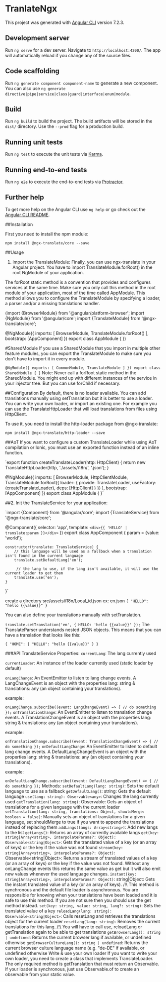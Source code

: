 # TranlateNgx

This project was generated with [Angular CLI](https://github.com/angular/angular-cli) version 7.2.3.

## Development server

Run `ng serve` for a dev server. Navigate to `http://localhost:4200/`. The app will automatically reload if you change any of the source files.

## Code scaffolding

Run `ng generate component component-name` to generate a new component. You can also use `ng generate directive|pipe|service|class|guard|interface|enum|module`.

## Build

Run `ng build` to build the project. The build artifacts will be stored in the `dist/` directory. Use the `--prod` flag for a production build.

## Running unit tests

Run `ng test` to execute the unit tests via [Karma](https://karma-runner.github.io).

## Running end-to-end tests

Run `ng e2e` to execute the end-to-end tests via [Protractor](http://www.protractortest.org/).

## Further help

To get more help on the Angular CLI use `ng help` or go check out the [Angular CLI README](https://github.com/angular/angular-cli/blob/master/README.md).

##Installation

First you need to install the npm module:

`npm install @ngx-translate/core --save`

##Usage
1. Import the TranslateModule:
Finally, you can use ngx-translate in your Angular project. You have to import TranslateModule.forRoot() in the root NgModule of your application.

The forRoot static method is a convention that provides and configures services at the same time. Make sure you only call this method in the root module of your application, most of the time called AppModule. This method allows you to configure the TranslateModule by specifying a loader, a parser and/or a missing translations handler.

(import {BrowserModule} from '@angular/platform-browser';
import {NgModule} from '@angular/core';
import {TranslateModule} from '@ngx-translate/core';

@NgModule({
    imports: [
        BrowserModule,
        TranslateModule.forRoot()
    ],
    bootstrap: [AppComponent]
})
export class AppModule { })

#SharedModule
If you use a SharedModule that you import in multiple other feature modules, you can export the TranslateModule to make sure you don't have to import it in every module.

`@NgModule({
    exports: [
        CommonModule,
        TranslateModule
    ]
})
export class SharedModule { }`
Note: Never call a forRoot static method in the SharedModule. You might end up with different instances of the service in your injector tree. But you can use forChild if necessary.

##Configuration
By default, there is no loader available. You can add translations manually using setTranslation but it is better to use a loader. You can write your own loader, or import an existing one. For example you can use the TranslateHttpLoader that will load translations from files using HttpClient.

To use it, you need to install the http-loader package from @ngx-translate:

`npm install @ngx-translate/http-loader --save`

##AoT
If you want to configure a custom TranslateLoader while using AoT compilation or Ionic, you must use an exported function instead of an inline function.

`export function createTranslateLoader(http: HttpClient) {
    return new TranslateHttpLoader(http, './assets/i18n/', '.json');
}

@NgModule({
    imports: [
        BrowserModule,
        HttpClientModule,
        TranslateModule.forRoot({
            loader: {
                provide: TranslateLoader,
                useFactory: (createTranslateLoader),
                deps: [HttpClient]
            }
        })
    ],
    bootstrap: [AppComponent]
})
export class AppModule { }`

##2. Init the TranslateService for your application:

`import {Component} from '@angular/core';
import {TranslateService} from '@ngx-translate/core';

@Component({
    selector: 'app',
    template: `
        <div>{{ 'HELLO' | translate:param }}</div>
    `
})
export class AppComponent {
    param = {value: 'world'};

    constructor(translate: TranslateService) {
        // this language will be used as a fallback when a translation isn't found in the current language
        translate.setDefaultLang('en');

         // the lang to use, if the lang isn't available, it will use the current loader to get them
        translate.use('en');
    }
}`

create a directory src/assets/i18n/Local_id.json
ex: en.json
`{
    "HELLO": "hello {{value}}"
}`

You can also define your translations manually with setTranslation.

`translate.setTranslation('en', {
    HELLO: 'hello {{value}}'
});`
The TranslateParser understands nested JSON objects. This means that you can have a translation that looks like this:

`{
    "HOME": {
        "HELLO": "hello {{value}}"
    }
}`

###API
TranslateService
Properties:
`currentLang`: The lang currently used

`currentLoader`: An instance of the loader currently used (static loader by default)

`onLangChange`: An EventEmitter to listen to lang change events. A LangChangeEvent is an object with the properties lang: string & translations: any (an object containing your translations).

example:

`onLangChange.subscribe((event: LangChangeEvent) => {
  // do something
});`
`onTranslationChange`: An EventEmitter to listen to translation change events. A TranslationChangeEvent is an object with the properties lang: string & translations: any (an object containing your translations).

example:

`onTranslationChange.subscribe((event: TranslationChangeEvent) => {
  // do something
});`
`onDefaultLangChange`: An EventEmitter to listen to default lang change events. A DefaultLangChangeEvent is an object with the properties lang: string & translations: any (an object containing your translations).

example:

`onDefaultLangChange.subscribe((event: DefaultLangChangeEvent) => {
  // do something
});`
Methods:
`setDefaultLang(lang: string)`: Sets the default language to use as a fallback
`getDefaultLang()`: string: Gets the default language
`use(lang: string): Observable<any>`: Changes the lang currently used
`getTranslation(lang: string)`: Observable<any>: Gets an object of translations for a given language with the current loader
`setTranslation(lang: string, translations: Object, shouldMerge: boolean = false)`: Manually sets an object of translations for a given language, set shouldMerge to true if you want to append the translations instead of replacing them
`addLangs(langs: Array<string>)`: Add new langs to the list
`getLangs()`: Returns an array of currently available langs
`get(key: string|Array<string>, interpolateParams?: Object): Observable<string|Object>`: Gets the translated value of a key (or an array of keys) or the key if the value was not found
`stream(key: string|Array<string>, interpolateParams?: Object)`: Observable<string|Object>: Returns a stream of translated values of a key (or an array of keys) or the key if the value was not found. Without any onLangChange events this returns the same value as get but it will also emit new values whenever the used language changes.
`instant(key: string|Array<string>, interpolateParams?: Object)`: string|Object: Gets the instant translated value of a key (or an array of keys). /!\ This method is synchronous and the default file loader is asynchronous. You are responsible for knowing when your translations have been loaded and it is safe to use this method. If you are not sure then you should use the get method instead.
`set(key: string, value: string, lang?: string)`: Sets the translated value of a key
`reloadLang(lang: string): Observable<string|Object>`: Calls resetLang and retrieves the translations object for the current loader
`resetLang(lang: string)`: Removes the current translations for this lang. /!\ You will have to call use, reloadLang or getTranslation again to be able to get translations
`getBrowserLang(): string | undefined`: Returns the current browser lang if available, or undefined otherwise
`getBrowserCultureLang(): string | undefined`: Returns the current browser culture language name (e.g. "de-DE" if available, or undefined otherwise
Write & use your own loader
If you want to write your own loader, you need to create a class that implements TranslateLoader. The only required method is getTranslation that must return an Observable. If your loader is synchronous, just use Observable.of to create an observable from your static value.
